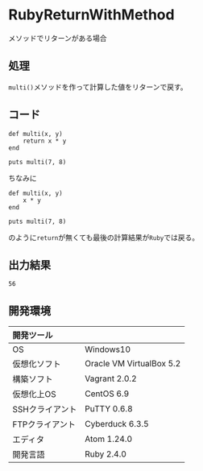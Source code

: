 # RubyReturnWithMethod
メソッドでリターンがある場合

## 処理
`multi()`メソッドを作って計算した値をリターンで戻す。

## コード
```
def multi(x, y)
    return x * y
end

puts multi(7, 8)
```
ちなみに
```
def multi(x, y)
    x * y
end

puts multi(7, 8)
```
のように``return``が無くても最後の計算結果が``Ruby``では戻る。


## 出力結果  
```
56
```
  
## 開発環境
| 開発ツール |  |
|:-|:-|
| OS | Windows10 |
| 仮想化ソフト | Oracle VM VirtualBox 5.2 |
| 構築ソフト | Vagrant 2.0.2 |
| 仮想化上OS | CentOS 6.9 |
| SSHクライアント | PuTTY 0.6.8 |
| FTPクライアント | Cyberduck 6.3.5 |
| エディタ | Atom 1.24.0 |
| 開発言語 | Ruby 2.4.0 |
